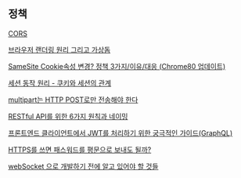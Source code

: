 

## 정책

[CORS](https://ecsimsw.tistory.com/entry/CORS-%EA%B3%B5%EB%B6%80%ED%95%B4%EC%95%BC%EC%A7%80)
<br/>

[브라우저 랜더링 원리 그리고 가상돔](https://blog.naver.com/pjt3591oo/222495673377)
<br/>

[SameSite Cookie속성 변경? 정책 3가지/이유/대응 (Chrome80 업데이트)](https://cherish-it.tistory.com/12?category=1184684)
<br/>

[세션 동작 원리 - 쿠키와 세션의 관계](https://thecodinglog.github.io/web/2020/08/11/what-is-session.html)
<br/>

[multipart는 HTTP POST로만 전송해야 한다](https://blog.outsider.ne.kr/1001)
<br/>

[RESTful API를 위한 6가지 원칙과 네이밍](https://prohannah.tistory.com/156)
<br/>

[프론트엔드 클라이언트에서 JWT를 처리하기 위한 궁극적인 가이드(GraphQL)](https://hasura.io/blog/best-practices-of-using-jwt-with-graphql/)
<br/>

[HTTPS를 쓰면 패스워드를 평문으로 보내도 될까?](https://yoonhogo.github.io/blog/2020-09-08/HTTPS-plain-text-safety/)
<br/>


[webSocket 으로 개발하기 전에 알고 있어야 할 것들](https://adrenal.tistory.com/20?category=301635)